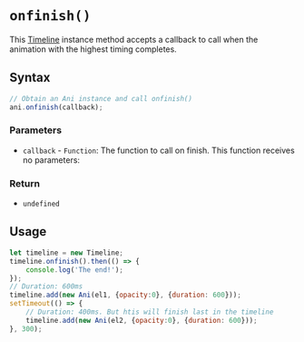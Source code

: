 # `onfinish()`
This [Timeline](/play-ui/v002/api/ani/Timeline/README.md) instance method accepts a callback to call when the animation with the highest timing completes.

## Syntax

```js
// Obtain an Ani instance and call onfinish()
ani.onfinish(callback);
```

### Parameters
+ `callback` - `Function`: The function to call on finish. This function receives no parameters:

### Return
+ `undefined`

## Usage

```js
let timeline = new Timeline;
timeline.onfinish().then(() => {
    console.log('The end!');
});
// Duration: 600ms
timeline.add(new Ani(el1, {opacity:0}, {duration: 600}));
setTimeout(() => {
    // Duration: 400ms. But htis will finish last in the timeline
    timeline.add(new Ani(el2, {opacity:0}, {duration: 600}));
}, 300);
```